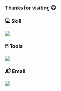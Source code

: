 ### Thanks for visiting 😊

### 💻 Skill
<img src="https://img.shields.io/badge/-Python-3776AB?style=flat&logo=Python&logoColor=white"/>

### 🖱️ Tools 
<img src="https://img.shields.io/badge/github-181717?style=for-the-badge&logo=github&logoColor=white">

### 📬 Email
<a href="https://velog.io/@yeoonnii"><img src="https://img.shields.io/badge/Email-61DAFB?style=flat&logo=gmail&logoColor=white"/>




<!--
**Whalebee/Whalebee** is a ✨ _special_ ✨ repository because its `README.md` (this file) appears on your GitHub profile.

Here are some ideas to get you started:

- 🔭 I’m currently working on ...
- 🌱 I’m currently learning ...
- 👯 I’m looking to collaborate on ...
- 🤔 I’m looking for help with ...
- 💬 Ask me about ...
- 📫 How to reach me: ...
- 😄 Pronouns: ...
- ⚡ Fun fact: ...
-->
